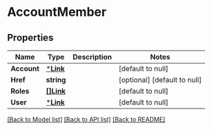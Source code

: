 # AccountMember

## Properties
Name | Type | Description | Notes
------------ | ------------- | ------------- | -------------
**Account** | [***Link**](Link.md) |  | [default to null]
**Href** | **string** |  | [optional] [default to null]
**Roles** | [**[]Link**](Link.md) |  | [default to null]
**User** | [***Link**](Link.md) |  | [default to null]

[[Back to Model list]](../README.md#documentation-for-models) [[Back to API list]](../README.md#documentation-for-api-endpoints) [[Back to README]](../README.md)



